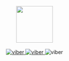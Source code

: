<div id="header" align="center">
    <img src="https://media.giphy.com/media/M9gbBd9nbDrOTu1Mqx/giphy.gif" width="100"/>
    <br>
    <br>
    <div id="badges">
        <a href="viber://chat?number=+380986697772" target="_blank">
            <img src="https://img.shields.io/badge/Viber-eggplant?style=for-the-badge&logo=Viber&logoColor=white" alt="viber"/>
        </a>
        <a href="https://t.me/sovavit" target="_blank">
            <img src="https://img.shields.io/badge/Telegram-blue?style=for-the-badge&logo=telegram&logoColor=white" alt="viber"/>
        </a>
         <a "mailto:sova2011@gmail.com" target="_blank">
            <img src="https://img.shields.io/badge/Google-red?style=for-the-badge&logo=google&logoColor=white" alt="viber"/>
        </a>
    </div>
    <br>
    <img src="https://komarev.com/ghpvc/?username=bigWebOwl&style=flat-square&color=blue" alt=""/>
</div>


